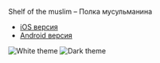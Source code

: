 Shelf of the muslim – Полка мусульманина

- [iOS версия](https://apps.apple.com/ru/app/полка-мусульманина/id1659190395)
- [Android версия](https://play.google.com/store/apps/details?id=jmapps.project.majmua)

![White theme](https://github.com/user-attachments/assets/e2195742-b967-4ade-a7f5-87011e21913b)
![Dark theme](https://github.com/user-attachments/assets/cfd21504-60c5-4d28-a3bd-d3befc85ec8d)
